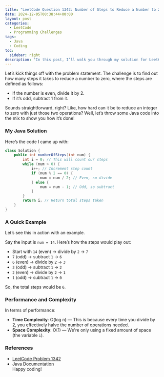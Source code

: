 ```yaml
---
title: "LeetCode Question 1342: Number of Steps to Reduce a Number to Zero - My Simple Solution"
date: 2024-12-05T00:38:44+00:00
layout: post
categories:
  - LeetCode
  - Programming Challenges
tags:
  - Java
  - Coding
toc:
  sidebar: right
description: "In this post, I’ll walk you through my solution for LeetCode problem 1342—how to reduce a number to zero step by step. Let’s dive into the code and break it down!"
---
```


Let’s kick things off with the problem statement. The challenge is to find out how many steps it takes to reduce a number to zero, where the steps are defined as follows: 
- If the number is even, divide it by 2. 
- If it’s odd, subtract 1 from it.

Sounds straightforward, right? Like, how hard can it be to reduce an integer to zero with just those two operations? Well, let’s throw some Java code into the mix to show you how it’s done!

### My Java Solution

Here’s the code I came up with:

```java
class Solution {
    public int numberOfSteps(int num) {
        int i = 0; // This will count our steps
        while (num > 0) {
            i++; // Increment step count
            if (num % 2 == 0) {
                num = num / 2; // Even, so divide
            } else {
                num = num - 1; // Odd, so subtract
            }
        }
        return i; // Return total steps taken
    }
}
```

### A Quick Example

Let’s see this in action with an example. 

Say the input is `num = 14`. Here’s how the steps would play out:

- Start with `14` (even) → divide by `2` → `7`
- `7` (odd) → subtract `1` → `6`
- `6` (even) → divide by `2` → `3`
- `3` (odd) → subtract `1` → `2`
- `2` (even) → divide by `2` → `1`
- `1` (odd) → subtract `1` → `0`

So, the total steps would be `6`.

### Performance and Complexity

In terms of performance:
- **Time Complexity**: O(log n) — This is because every time you divide by 2, you effectively halve the number of operations needed.
- **Space Complexity**: O(1) — We're only using a fixed amount of space (the variable `i`).

### References
- [LeetCode Problem 1342](https://leetcode.com/problems/number-of-steps-to-reduce-a-number-to-zero/)
- [Java Documentation](https://docs.oracle.com/javase/8/docs/api/)  
Happy coding!
